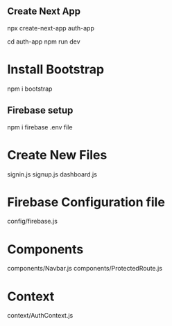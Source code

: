 ## Create Next App
npx create-next-app auth-app

cd auth-app
npm run dev

# Install Bootstrap
npm i bootstrap

## Firebase setup
npm i firebase
.env file

# Create New Files
signin.js
signup.js
dashboard.js

# Firebase Configuration file
config/firebase.js

# Components
components/Navbar.js
components/ProtectedRoute.js

# Context
context/AuthContext.js
